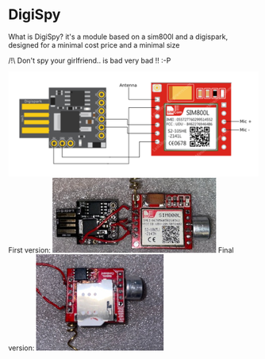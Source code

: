 # DigiSpy
                          
What is DigiSpy?
it's a module based on a sim800l and a digispark, designed for a minimal cost price and a minimal size

/!\ Don't spy your girlfriend.. is bad very bad !! :-P

![Screenshot](Schematic.png)
First version:
![Screenshot](first_test.png)
Final version:
![Screenshot](final_version.png)

